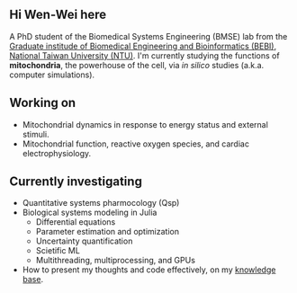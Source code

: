 ## Hi Wen-Wei here

A PhD student of the Biomedical Systems Engineering (BMSE) lab from the [Graduate institude of Biomedical Engineering and Bioinformatics (BEBI)](http://www.bebi.ntu.edu.tw/web/index/index.jsp), [National Taiwan University (NTU)](https://www.ntu.edu.tw). I'm currently studying the functions of **mitochondria**, the powerhouse of the cell, via _in silico_ studies  (a.k.a. computer simulations).

## Working on

* Mitochondrial dynamics in response to energy status and external stimuli.
* Mitochondrial function, reactive oxygen species, and cardiac electrophysiology.

## Currently investigating

* Quantitative systems pharmocology (Qsp)
* Biological systems modeling in Julia
  * Differential equations
  * Parameter estimation and optimization
  * Uncertainty quantification
  * Scietific ML
  * Multithreading, multiprocessing, and GPUs
* How to present my thoughts and code effectively, on my [knowledge base](https://sosiristseng.github.io).

